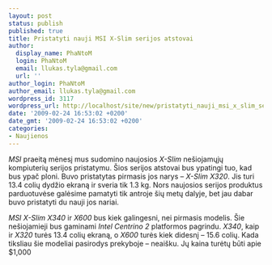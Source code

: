 ```yaml
---
layout: post
status: publish
published: true
title: Pristatyti nauji MSI X-Slim serijos atstovai
author:
  display_name: PhaNtoM
  login: PhaNtoM
  email: llukas.tyla@gmail.com
  url: ''
author_login: PhaNtoM
author_email: llukas.tyla@gmail.com
wordpress_id: 3117
wordpress_url: http://localhost/site/new/pristatyti_nauji_msi_x_slim_serijos_atstovai/
date: '2009-02-24 16:53:02 +0200'
date_gmt: '2009-02-24 16:53:02 +0200'
categories:
- Naujienos
---
```

<p><i>MSI</i> praeitą mėnesį mus sudomino naujosios <i>X-Slim</i> nešiojamųjų kompiuterių serijos pristatymu. Šios serijos atstovai bus ypatingi tuo, kad bus ypač ploni. Buvo pristatytas pirmasis jos narys – <i>X-Slim X320</i>. Jis turi 13.4 colių dydžio ekraną ir sveria tik 1.3 kg. Nors naujosios serijos produktus parduotuvėse galėsime pamatyti tik antroje šių metų dalyje, bet jau dabar buvo pristatyti du nauji jos nariai.  </p>
<p><i>MSI X-Slim X340</i> ir <i>X600</i> bus kiek galingesni, nei pirmasis modelis. Šie nešiojamieji bus gaminami <i>Intel Centrino 2</i> platformos pagrindu. <i>X340</i>, kaip ir <i>X320</i> turės 13.4 colių ekraną, o <i>X600</i> turės kiek didesnį – 15.6 colių. Kada tiksliau šie modeliai pasirodys prekyboje – neaišku. Jų kaina turėtų būti apie $1,000<br /></p>
